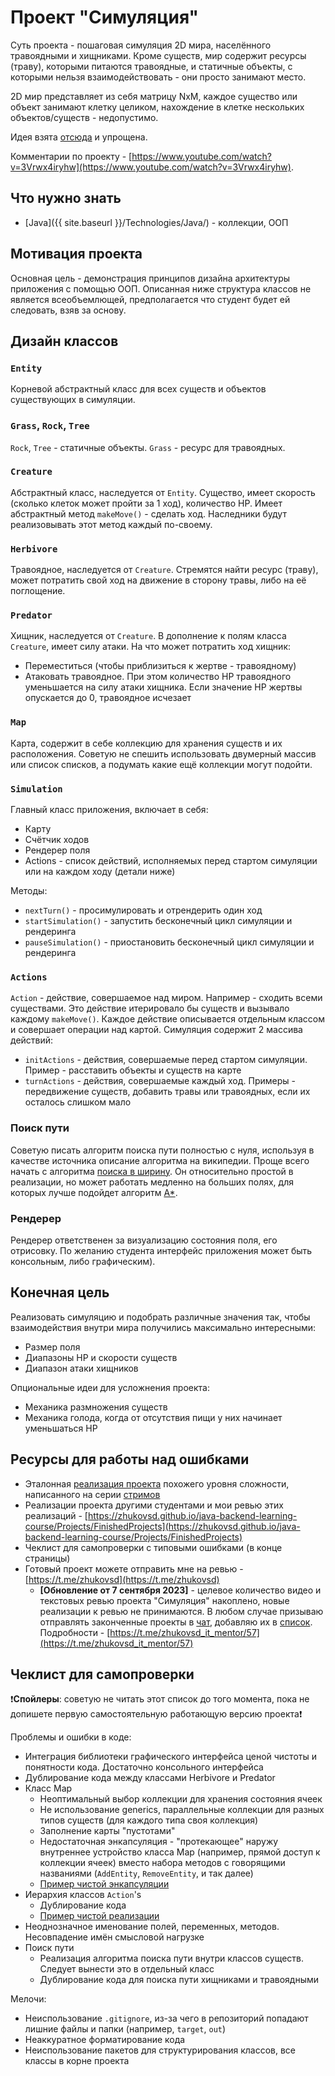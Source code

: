 # Проект "Симуляция"

Суть проекта - пошаговая симуляция 2D мира, населённого травоядными и хищниками. Кроме существ, мир содержит ресурсы (траву), которыми питаются травоядные, и статичные объекты, с которыми нельзя взаимодействовать - они просто занимают место.

2D мир представляет из себя матрицу NxM, каждое существо или объект занимают клетку целиком, нахождение в клетке нескольких объектов/существ - недопустимо.

Идея взята [отсюда](https://www.youtube.com/watch?v=SfEZSyvbj2w) и упрощена.

Комментарии по проекту - [https://www.youtube.com/watch?v=3Vrwx4iryhw](https://www.youtube.com/watch?v=3Vrwx4iryhw).

## Что нужно знать

- [Java]({{ site.baseurl }}/Technologies/Java/) - коллекции, ООП

## Мотивация проекта

Основная цель - демонстрация принципов дизайна архитектуры приложения с помощью ООП. Описанная ниже структура классов не является всеобъемлющей, предполагается что студент будет ей следовать, взяв за основу.

## Дизайн классов

### `Entity`

Корневой абстрактный класс для всех существ и объектов существующих в симуляции.

### `Grass`, `Rock`, `Tree`

`Rock`, `Tree` - статичные объекты. `Grass` - ресурс для травоядных.

### `Creature`

Абстрактный класс, наследуется от `Entity`. Существо, имеет скорость (сколько клеток может пройти за 1 ход), количество HP. Имеет абстрактный метод `makeMove()` - сделать ход. Наследники будут реализовывать этот метод каждый по-своему.

### `Herbivore`

Травоядное, наследуется от `Creature`. Стремятся найти ресурс (траву), может потратить свой ход на движение в сторону травы, либо на её поглощение.

### `Predator`

Хищник, наследуется от `Creature`. В дополнение к полям класса `Creature`, имеет силу атаки. На что может потратить ход хищник:
- Переместиться (чтобы приблизиться к жертве - травоядному)
- Атаковать травоядное. При этом количество HP травоядного уменьшается на силу атаки хищника. Если значение HP жертвы опускается до 0, травоядное исчезает

### `Map`

Карта, содержит в себе коллекцию для хранения существ и их расположения. Советую не спешить использовать двумерный массив или список списков, а подумать какие ещё коллекции могут подойти.

### `Simulation`

Главный класс приложения, включает в себя:
- Карту
- Счётчик ходов
- Рендерер поля
- Actions - список действий, исполняемых перед стартом симуляции или на каждом ходу (детали ниже)

Методы:
- `nextTurn()` - просимулировать и отрендерить один ход
- `startSimulation()` - запустить бесконечный цикл симуляции и рендеринга
- `pauseSimulation()` - приостановить бесконечный цикл симуляции и рендеринга

### `Actions`

`Action` - действие, совершаемое над миром. Например - сходить всеми существами. Это действие итерировало бы существ и вызывало каждому `makeMove()`. Каждое действие описывается отдельным классом и совершает операции над картой. Симуляция содержит 2 массива действий:
- `initActions` - действия, совершаемые перед стартом симуляции. Пример - расставить объекты и существ на карте
- `turnActions` - действия, совершаемые каждый ход. Примеры - передвижение существ, добавить травы или травоядных, если их осталось слишком мало

### Поиск пути

Советую писать алгоритм поиска пути полностью с нуля, используя в качестве источника описание алгоритма на википедии. Проще всего начать с алгоритма [поиска в ширину](https://ru.wikipedia.org/wiki/%D0%9F%D0%BE%D0%B8%D1%81%D0%BA_%D0%B2_%D1%88%D0%B8%D1%80%D0%B8%D0%BD%D1%83). Он относительно простой в реализации, но может работать медленно на больших полях, для которых лучше подойдет алгоритм [A\*](https://ru.wikipedia.org/wiki/A*).

### Рендерер

Рендерер ответственен за визуализацию состояния поля, его отрисовку. По желанию студента интерфейс приложения может быть консольным, либо графическим).

## Конечная цель

Реализовать симуляцию и подобрать различные значения так, чтобы взаимодействия внутри мира получились максимально интересными:
- Размер поля
- Диапазоны HP и скорости существ
- Диапазон атаки хищников

Опциональные идеи для усложнения проекта:
- Механика размножения существ
- Механика голода, когда от отсутствия пищи у них начинает уменьшаться HP

## Ресурсы для работы над ошибками

- Эталонная [реализация проекта](https://github.com/zhukovsd/chess) похожего уровня сложности, написанного на серии [стримов](https://www.youtube.com/watch?v=Pzydm8GZzMs)
- Реализации проекта другими студентами и мои ревью этих реализаций - [https://zhukovsd.github.io/java-backend-learning-course/Projects/FinishedProjects](https://zhukovsd.github.io/java-backend-learning-course/Projects/FinishedProjects)
- Чеклист для самопроверки с типовыми ошибками (в конце страницы)
- Готовый проект можете отправить мне на ревью - [https://t.me/zhukovsd](https://t.me/zhukovsd)
  - **[Обновление от 7 сентября 2023]** - целевое количество видео и текстовых ревью проекта "Симуляция" накоплено, новые реализации к ревью не принимаются. В любом случае призываю отправлять законченные проекты в [чат](https://t.me/zhukovsd_it_chat), добавляю их в [список](https://zhukovsd.github.io/java-backend-learning-course/Projects/FinishedProjects/). Подробности - [https://t.me/zhukovsd_it_mentor/57](https://t.me/zhukovsd_it_mentor/57) 

## Чеклист для самопроверки

❗️**Спойлеры**: советую не читать этот список до того момента, пока не допишете первую самостоятельную работающую версию проекта❗️

Проблемы и ошибки в коде:
- Интеграция библиотеки графического интерфейса ценой чистоты и понятности кода. Достаточно консольного интерфейса
- Дублирование кода между классами Herbivore и Predator
- Класс Map
  - Неоптимальный выбор коллекции для хранения состояния ячеек
  - Не использование generics, параллельные коллекции для разных типов существ (для каждого типа своя коллекция)
  - Заполнение карты "пустотами"
  - Недостаточная энкапсуляция - "протекающее" наружу внутреннее устройство класса Map (например, прямой доступ к коллекции ячеек) вместо набора методов с говорящими названиями (`AddEntity`, `RemoveEntity`, и так далее)
  - [Пример чистой энкапсуляции](https://gist.github.com/zhukovsd/7813f34044f69dc160681db88e654b71#map)
- Иерархия классов `Action`'s
  - Дублирование кода
  - [Пример чистой реализации](https://github.com/immagixe/Matrix2077/tree/master/src/main/java/main/java/Matrix2077/actions)
- Неоднозначное именование полей, переменных, методов. Несовпадение имён смысловой нагрузке
- Поиск пути
  - Реализация алгоритма поиска пути внутри классов существ. Следует вынести это в отдельный класс
  - Дублирование кода для поиска пути хищниками и травоядными

Мелочи:
- Неиспользование `.gitignore`, из-за чего в репозиторий попадают лишние файлы и папки (например, `target`, `out`)
- Неаккуратное форматирование кода
- Неиспользование пакетов для структурирования классов, все классы в корне проекта
